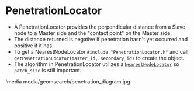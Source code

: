# PenetrationLocator

- A PenetrationLocator provides the perpendicular distance from a Slave node to a Master side and the "contact point" on the Master side.
- The distance returned is negative if penetration hasn't yet occurred and positive if it has.
- To get a NearestNodeLocator `#include "PenetrationLocator.h"` and call `getPenetrationLocator(master_id, secondary_id)` to create the object.
- The algorithm in PenetrationLocator utilizes a [`NearestNodeLocator`](/NearestNodeLocator.md) so `patch_size` is still important.

!media media/geomsearch/penetration_diagram.jpg
